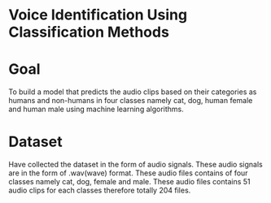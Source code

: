 # Voice Identification Using Classification Methods

# Goal
To build a model that predicts the audio clips based on their categories as humans and non-humans in four classes namely cat, dog, human female and human male using machine learning algorithms.

# Dataset
Have collected the dataset in the form of audio signals. These audio signals are in 
the form of .wav(wave) format. These audio files contains of four classes namely cat, dog, 
female and male. These audio files contains 51 audio clips for each classes therefore totally 
204 files.
